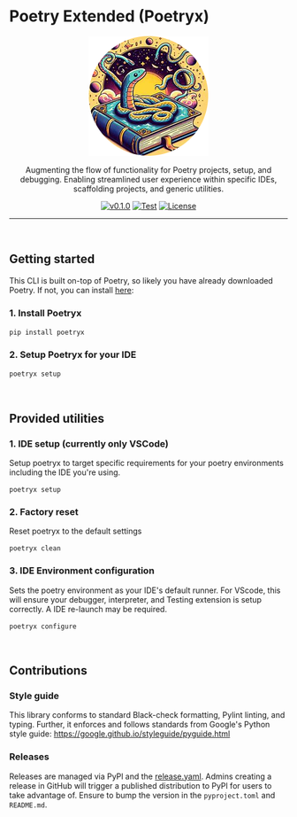 # Poetry Extended (Poetryx)

<p align="center">
  <img src="https://raw.githubusercontent.com/nachatz/poetryx/master/docs/img/poetryx.jpg">
</p>

<p align="center">
Augmenting the flow of functionality for Poetry projects, setup, and debugging. Enabling streamlined user experience within specific IDEs, scaffolding projects, and generic utilities.
</p>

<div align="center">

[![v0.1.0](https://img.shields.io/badge/version-v0.1.0-blue.svg)](https://github.com/nachatz/poetryx)
[![Test](https://github.com/nachatz/poetryx/actions/workflows/validate.yaml/badge.svg)](https://github.com/nachatz/poetryx/actions/workflows/validate.yaml)
[![License](https://img.shields.io/badge/license-Apache%202-brightgreen.svg)](https://github.com/nachatz/poetryx/blob/master/LICENSE.txt)

</div>

---

&nbsp; 
## Getting started

This CLI is built on-top of Poetry, so likely you have already downloaded Poetry. If not, you can install [here](https://python-poetry.org/docs/):

### 1. Install Poetryx

```shell 
pip install poetryx
```
### 2. Setup Poetryx for your IDE

```shell
poetryx setup
```

&nbsp; 
## Provided utilities 

### 1. IDE setup (**currently only VSCode**)
Setup poetryx to target specific requirements for your poetry environments including the IDE you're using.
```shell
poetryx setup
```

### 2. Factory reset
Reset poetryx to the default settings
```shell
poetryx clean
```

### 3. IDE Environment configuration
Sets the poetry environment as your IDE's default runner. For VScode, this will ensure your debugger, interpreter, and Testing extension is setup correctly. A IDE re-launch may be required.
```shell
poetryx configure
```

&nbsp;
## Contributions

### Style guide

This library conforms to standard Black-check formatting, Pylint linting, and typing. Further, it enforces and follows standards from Google's Python style guide: https://google.github.io/styleguide/pyguide.html

### Releases

Releases are managed via PyPl and the [release.yaml](.github/workflows/release.yaml). Admins creating a release in GitHub will trigger a published distribution to PyPl for users to take advantage of. Ensure to bump the version in the `pyproject.toml` and `README.md`.